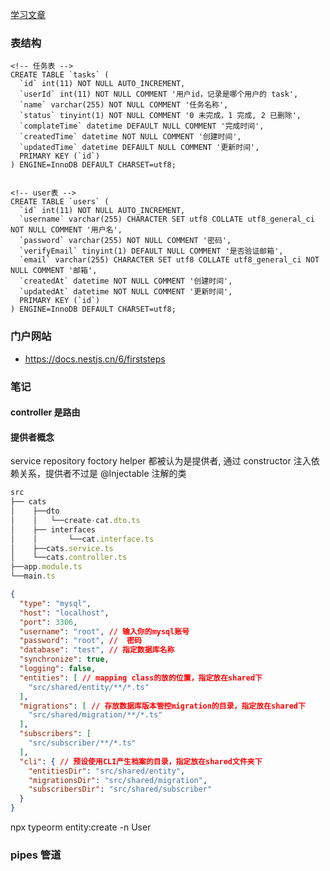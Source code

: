 [学习文章](https://keelii.com/2019/07/03/nestjs-framework-tutorial-1/)

### 表结构
```mysql
<!-- 任务表 -->
CREATE TABLE `tasks` (
  `id` int(11) NOT NULL AUTO_INCREMENT,
  `userId` int(11) NOT NULL COMMENT '用户id，记录是哪个用户的 task',
  `name` varchar(255) NOT NULL COMMENT '任务名称',
  `status` tinyint(1) NOT NULL COMMENT '0 未完成，1 完成, 2 已删除',
  `complateTime` datetime DEFAULT NULL COMMENT '完成时间',
  `createdTime` datetime NOT NULL COMMENT '创建时间',
  `updatedTime` datetime DEFAULT NULL COMMENT '更新时间',
  PRIMARY KEY (`id`)
) ENGINE=InnoDB DEFAULT CHARSET=utf8;


<!-- user表 -->
CREATE TABLE `users` (
  `id` int(11) NOT NULL AUTO_INCREMENT,
  `username` varchar(255) CHARACTER SET utf8 COLLATE utf8_general_ci NOT NULL COMMENT '用户名',
  `password` varchar(255) NOT NULL COMMENT '密码',
  `verifyEmail` tinyint(1) DEFAULT NULL COMMENT '是否验证邮箱',
  `email` varchar(255) CHARACTER SET utf8 COLLATE utf8_general_ci NOT NULL COMMENT '邮箱',
  `createdAt` datetime NOT NULL COMMENT '创建时间',
  `updatedAt` datetime NOT NULL COMMENT '更新时间',
  PRIMARY KEY (`id`)
) ENGINE=InnoDB DEFAULT CHARSET=utf8;
```

 
### 门户网站
- https://docs.nestjs.cn/6/firststeps


### 笔记
#### controller 是路由


#### 提供者概念
service repository foctory helper 都被认为是提供者, 通过 constructor 注入依赖关系，提供者不过是 @Injectable 注解的类



```js
src
├── cats
│    ├──dto
│    │   └──create-cat.dto.ts
│    ├── interfaces
│    │       └──cat.interface.ts
│    ├──cats.service.ts
│    └──cats.controller.ts
├──app.module.ts
└──main.ts
```


```json
{
  "type": "mysql",
  "host": "localhost",
  "port": 3306,
  "username": "root", // 输入你的mysql账号
  "password": "root", //  密码
  "database": "test", // 指定数据库名称
  "synchronize": true,
  "logging": false,
  "entities": [ // mapping class的放的位置，指定放在shared下
    "src/shared/entity/**/*.ts"
  ],
  "migrations": [ // 存放数据库版本管控migration的目录，指定放在shared下
    "src/shared/migration/**/*.ts"
  ],
  "subscribers": [
    "src/subscriber/**/*.ts"
  ],
  "cli": { // 预设使用CLI产生档案的目录，指定放在shared文件夹下
    "entitiesDir": "src/shared/entity",
    "migrationsDir": "src/shared/migration",
    "subscribersDir": "src/shared/subscriber"
  }
}
```

npx typeorm entity:create -n User



### pipes 管道
